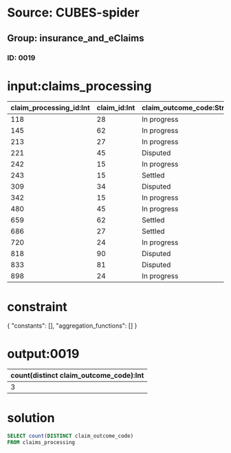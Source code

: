 # Source: CUBES-spider
## Group: insurance_and_eClaims
### ID: 0019

# input:claims_processing

| claim_processing_id:Int | claim_id:Int | claim_outcome_code:Str | claim_stage_id:Int | staff_id:Int |
|---|---|---|---|---|
| 118 | 28 | In progress | 1 | 771 |
| 145 | 62 | In progress | 1 | 589 |
| 213 | 27 | In progress | 1 | 589 |
| 221 | 45 | Disputed | 1 | 427 |
| 242 | 15 | In progress | 3 | 673 |
| 243 | 15 | Settled | 1 | 687 |
| 309 | 34 | Disputed | 3 | 771 |
| 342 | 15 | In progress | 3 | 673 |
| 480 | 45 | In progress | 1 | 822 |
| 659 | 62 | Settled | 3 | 510 |
| 686 | 27 | Settled | 1 | 718 |
| 720 | 24 | In progress | 1 | 822 |
| 818 | 90 | Disputed | 3 | 986 |
| 833 | 81 | Disputed | 3 | 822 |
| 898 | 24 | In progress | 1 | 718 |

# constraint

{
  "constants": [],
  "aggregation_functions": []
}

# output:0019

| count(distinct claim_outcome_code):Int |
|---|
| 3 |

# solution

```sql
SELECT count(DISTINCT claim_outcome_code)
FROM claims_processing
```
